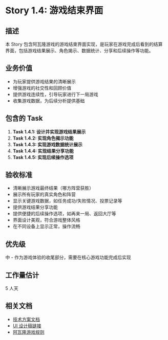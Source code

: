 # Story 1.4: 游戏结束界面

## 描述

本 Story 包含阿瓦隆游戏的游戏结束界面实现，是玩家在游戏完成后看到的结算界面，包括游戏结果展示、角色揭示、数据统计、分享和后续操作等功能。

## 业务价值

- 为玩家提供游戏结果的清晰展示
- 增强游戏的社交性和回顾价值
- 提供游戏连续性，引导玩家进行下一局游戏
- 收集游戏数据，为后续分析提供基础

## 包含的 Task

1. **Task 1.4.1: 设计并实现游戏结果展示**
2. **Task 1.4.2: 实现角色揭示功能**
3. **Task 1.4.3: 实现游戏数据统计展示**
4. **Task 1.4.4: 实现结果分享功能**
5. **Task 1.4.5: 实现后续操作选项**

## 验收标准

- 清晰展示游戏最终结果（哪方阵营获胜）
- 展示所有玩家的真实角色和阵营
- 显示关键游戏数据，如任务成功/失败情况、投票记录等
- 提供游戏结果分享功能
- 提供便捷的后续操作选项，如再来一局、返回大厅等
- 界面设计美观，符合游戏整体风格
- 在不同设备上显示正常，操作流畅

## 优先级

中 - 作为游戏体验的收尾部分，需要在核心游戏功能完成后实现

## 工作量估计

5 人天

## 相关文档

- [技术方案文档](./技术方案.md)
- [UI 设计稿链接](待补充)
- [阿瓦隆游戏规则](../../阿瓦隆游戏规则.md)
